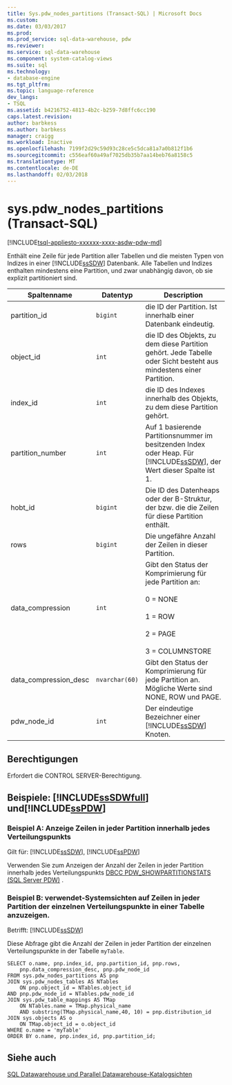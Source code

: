 ```yaml
---
title: Sys.pdw_nodes_partitions (Transact-SQL) | Microsoft Docs
ms.custom: 
ms.date: 03/03/2017
ms.prod: 
ms.prod_service: sql-data-warehouse, pdw
ms.reviewer: 
ms.service: sql-data-warehouse
ms.component: system-catalog-views
ms.suite: sql
ms.technology:
- database-engine
ms.tgt_pltfrm: 
ms.topic: language-reference
dev_langs:
- TSQL
ms.assetid: b4216752-4813-4b2c-b259-7d8ffc6cc190
caps.latest.revision: 
author: barbkess
ms.author: barbkess
manager: craigg
ms.workload: Inactive
ms.openlocfilehash: 7199f2d29c59d93c28ce5c5dca81a7a0b812f1b6
ms.sourcegitcommit: c556eaf60a49af7025db35b7aa14beb76a8158c5
ms.translationtype: MT
ms.contentlocale: de-DE
ms.lasthandoff: 02/03/2018
---
```

# <a name="syspdwnodespartitions-transact-sql"></a>sys.pdw_nodes_partitions (Transact-SQL)
[!INCLUDE[tsql-appliesto-xxxxxx-xxxx-asdw-pdw-md](../../includes/tsql-appliesto-xxxxxx-xxxx-asdw-pdw-md.md)]

  Enthält eine Zeile für jede Partition aller Tabellen und die meisten Typen von Indizes in einer [!INCLUDE[ssSDW](../../includes/sssdw-md.md)] Datenbank. Alle Tabellen und Indizes enthalten mindestens eine Partition, und zwar unabhängig davon, ob sie explizit partitioniert sind.  
  
|Spaltenname|Datentyp|Description|  
|-----------------|---------------|-----------------|  
|partition_id|`bigint`|die ID der Partition. Ist innerhalb einer Datenbank eindeutig.|  
|object_id|`int`|die ID des Objekts, zu dem diese Partition gehört. Jede Tabelle oder Sicht besteht aus mindestens einer Partition.|  
|index_id|`int`|die ID des Indexes innerhalb des Objekts, zu dem diese Partition gehört.|  
|partition_number|`int`|Auf 1 basierende Partitionsnummer im besitzenden Index oder Heap. Für [!INCLUDE[ssSDW](../../includes/sssdw-md.md)], der Wert dieser Spalte ist 1.|  
|hobt_id|`bigint`|Die ID des Datenheaps oder der B-Struktur, der bzw. die die Zeilen für diese Partition enthält.|  
|rows|`bigint`|Die ungefähre Anzahl der Zeilen in dieser Partition. |  
|data_compression|`int`|Gibt den Status der Komprimierung für jede Partition an:<br /><br /> 0 = NONE<br /><br /> 1 = ROW<br /><br /> 2 = PAGE<br /><br /> 3 = COLUMNSTORE|  
|data_compression_desc|`nvarchar(60)`|Gibt den Status der Komprimierung für jede Partition an. Mögliche Werte sind NONE, ROW und PAGE.|  
|pdw_node_id|`int`|Der eindeutige Bezeichner einer [!INCLUDE[ssSDW](../../includes/sssdw-md.md)] Knoten.|  
  
## <a name="permissions"></a>Berechtigungen  
 Erfordert die CONTROL SERVER-Berechtigung.  
  
## <a name="examples-includesssdwfullincludessssdwfull-mdmd-and-includesspdwincludessspdw-mdmd"></a>Beispiele: [!INCLUDE[ssSDWfull](../../includes/sssdwfull-md.md)] und[!INCLUDE[ssPDW](../../includes/sspdw-md.md)]  

### <a name="example-a-display-rows-in-each-partition-within-each-distribution"></a>Beispiel A: Anzeige Zeilen in jeder Partition innerhalb jedes Verteilungspunkts 

Gilt für: [!INCLUDE[ssSDW](../../includes/sssdw-md.md)], [!INCLUDE[ssPDW](../../includes/sspdw-md.md)]
 
Verwenden Sie zum Anzeigen der Anzahl der Zeilen in jeder Partition innerhalb jedes Verteilungspunkts [DBCC PDW_SHOWPARTITIONSTATS (SQL Server PDW)](../../t-sql/database-console-commands/dbcc-pdw-showpartitionstats-transact-sql.md) .

### <a name="example-b-uses-system-views-to-view-rows-in-each-partition-of-each-distribution-of-a-table"></a>Beispiel B: verwendet-Systemsichten auf Zeilen in jeder Partition der einzelnen Verteilungspunkte in einer Tabelle anzuzeigen.

Betrifft: [!INCLUDE[ssSDW](../../includes/sssdw-md.md)]
 
Diese Abfrage gibt die Anzahl der Zeilen in jeder Partition der einzelnen Verteilungspunkte in der Tabelle `myTable`.  
 
```  
SELECT o.name, pnp.index_id, pnp.partition_id, pnp.rows,   
    pnp.data_compression_desc, pnp.pdw_node_id  
FROM sys.pdw_nodes_partitions AS pnp  
JOIN sys.pdw_nodes_tables AS NTables  
    ON pnp.object_id = NTables.object_id  
AND pnp.pdw_node_id = NTables.pdw_node_id  
JOIN sys.pdw_table_mappings AS TMap  
    ON NTables.name = TMap.physical_name 
    AND substring(TMap.physical_name,40, 10) = pnp.distribution_id 
JOIN sys.objects AS o  
    ON TMap.object_id = o.object_id  
WHERE o.name = 'myTable'  
ORDER BY o.name, pnp.index_id, pnp.partition_id;  
```    
  
## <a name="see-also"></a>Siehe auch  
 [SQL Datawarehouse und Parallel Datawarehouse-Katalogsichten](../../relational-databases/system-catalog-views/sql-data-warehouse-and-parallel-data-warehouse-catalog-views.md)  
  
  

